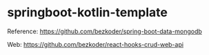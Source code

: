# springboot-kotlin-template

Reference: https://github.com/bezkoder/spring-boot-data-mongodb

Web: https://github.com/bezkoder/react-hooks-crud-web-api
